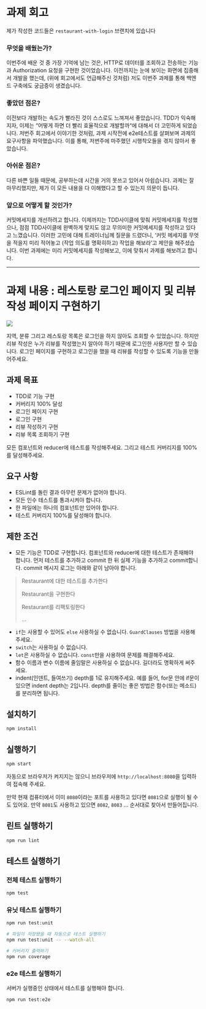 # 과제 회고

제가 작성한 코드들은 ```restaurant-with-login``` 브랜치에 있습니다

### 무엇을 배웠는가?

이번주에 배운 것 중 가장 기억에 남는 것은, HTTP로 데이터를 조회하고 전송하는 기능과 Authorization 요청을 구현한 것이었습니다. 이전까지는 눈에 보이는 화면에 집중해서 개발을 했는데, (위에 회고에서도 언급해주신 것처럼) 저도 이번주 과제를 통해  백엔드 구축에도 궁금증이 생겼습니다.

### 좋았던 점은?

이전보다 개발하는 속도가 빨라진 것이 스스로도 느껴져서 좋았습니다. TDD가 익숙해지자, 이제는 “어떻게 하면 더 빨리 효율적으로 개발할까“에 대해서 더 고민하게 되었습니다.
저번주 회고에서 이야기한 것처럼, 과제 시작전에 e2e테스트를 살펴보며 과제의 요구사항을 파악했습니다. 이를 통해, 저번주에 마주했던 시행착오들을 겪지 않아서 좋았습니다.

### 아쉬운 점은?

다른 바쁜 일들 때문에, 공부하는데 시간을 거의 못쓰고 있어서 아쉽습니다. 과제는 잘 마무리했지만, 제가 이 모든 내용을 다 이해했다고 할 수 있는지 의문이 듭니다.

### 앞으로 어떻게 할 것인가?

커밋메세지를 개선하려고 합니다. 이제까지는 TDD사이클에 맞춰 커밋메세지를 작성했으나, 점점 TDD사이클에 완벽하게 맞지도 않고 무의미한 커밋메세지를 작성하고 있다고 느꼈습니다. 이러한 고민에 대해 트레이너님께 질문을 드렸더니, ‘커밋 메세지를 무엇을 적을지 미리 적어놓고 (작업 의도를 명확히하고) 작업을 해보라’고 제안을 해주셨습니다. 이번 과제에는 미리 커밋메세지를 작성해보고, 이에 맞춰서 과제를 해보려고 합니다.

----

# 과제 내용 : 레스토랑 로그인 페이지 및 리뷰 작성 페이지 구현하기

![](https://user-images.githubusercontent.com/14071105/87226953-4c5e0500-c3d2-11ea-9054-4b66bfe74e80.gif)

지역, 분류 그리고 레스토랑 목록은 로그인을 하지 않아도 조회할 수 있었습니다. 하지만 리뷰 작성은 누가 리뷰를 작성했는지 알아야 하기 때문에 로그인한 사용자만 할 수 있습니다. 로그인 페이지를 구현하고 로그인을 했을 때 리뷰를 작성할 수 있도록 기능을 만들어주세요.

## 과제 목표

- TDD로 기능 구현
- 커버리지 100% 달성
- 로그인 페이지 구현
- 로그인 구현
- 리뷰 작성하기 구현
- 리뷰 목록 조회하기 구현

모든 컴포넌트와 reducer에 테스트를 작성해주세요. 그리고 테스트 커버리지를 100%를 달성해주세요.

## 요구 사항

- ESLint를 돌린 결과 아무런 문제가 없어야 합니다.
- 모든 인수 테스트를 통과시켜야 합니다.
- 한 파일에는 하나의 컴포넌트만 있어야 합니다.
- 테스트 커버리지 100%를 달성해야 합니다.

## 제한 조건

- 모든 기능은 TDD로 구현합니다. 컴포넌트와 reducer에 대한 테스트가 존재해야 합니다. 먼저 테스트를 추가하고 commit 한 뒤 실제 기능을 추가하고 commit합니다. commit 메시지 로그는 아래와 같이 남아야 합니다.

> Restaurant에 대한 테스트를 추가한다
>
> Restaurant을 구현한다
>
> Restaurant를 리팩토링한다
>
> ...

* `if`는 사용할 수 있어도 `else` 사용하실 수 없습니다. `GuardClauses` 방법을 사용해주세요.
* `switch`는 사용하실 수 없습니다.
* `let`은 사용하실 수 없습니다. `const`만을 사용하여 문제를 해결해주세요.
* 함수 이름과 변수 이름에 줄임말은 사용하실 수 없습니다. 길더라도 명확하게 써주세요.
* indent(인덴트, 들여쓰기) depth를 1로 유지해주세요.
예를 들어, for문 안에 if문이 있으면 indent depth는 2입니다.
depth를 줄이는 좋은 방법은 함수(또는 메소드)를 분리하면 됩니다.

## 설치하기

```bash
npm install
```

## 실행하기

```bash
npm start
```

자동으로 브라우저가 켜지지는 않으니 브라우저에 `http://localhost:8080`을 입력하여 접속해 주세요.  

만약 현재 컴퓨터에서 이미 `8080`이라는 포트를 사용하고 있다면 `8081`으로 실행이 될 수도 있어요. 만약 `8081`도 사용하고 있으면 `8082`, `8083` ... 순서대로 찾아서 만들어집니다.

## 린트 실행하기

```bash
npm run lint
```

## 테스트 실행하기

### 전체 테스트 실행하기

```bash
npm test
```

### 유닛 테스트 실행하기

```bash
npm run test:unit

# 파일이 저장됐을 때 자동으로 테스트 실행하기
npm run test:unit -- --watch-all

# 커버리지 출력하기
npm run coverage
```

### e2e 테스트 실행하기

서버가 실행중인 상태에서 테스트를 실행해야 합니다.

```bash
npm run test:e2e
```
